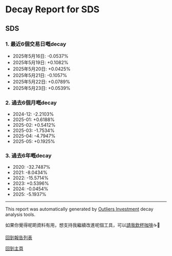 # Decay Report for SDS

## SDS

### 1. 最近6個交易日嘅decay

- 2025年5月16日: -0.0537%
- 2025年5月19日: +0.1082%
- 2025年5月20日: +0.0425%
- 2025年5月21日: -0.1057%
- 2025年5月22日: +0.0789%
- 2025年5月23日: +0.0539%

### 2. 過去6個月嘅decay

- 2024-12: -2.2103%
- 2025-01: +0.6188%
- 2025-02: +0.5412%
- 2025-03: -1.7534%
- 2025-04: -4.7947%
- 2025-05: +0.1925%

### 3. 過去6年嘅decay

- 2020: -32.7487%
- 2021: -8.0434%
- 2022: -15.5714%
- 2023: +0.5396%
- 2024: -0.0454%
- 2025: -5.1937%

------------------------------
This report was automatically generated by [Outliers Investment](https://outliersecon.github.io/Outliers-Investment/) decay analysis tools.

如果你覺得呢啲資料有用，想支持我繼續改進呢個工具，可以[請我飲杯咖啡](https://buymeacoffee.com/outliersecon)☕🙏

[回到報告列表](https://outliersecon.github.io/Outliers-Investment/reports/reports_public)

[回到主頁](https://outliersecon.github.io/Outliers-Investment/)